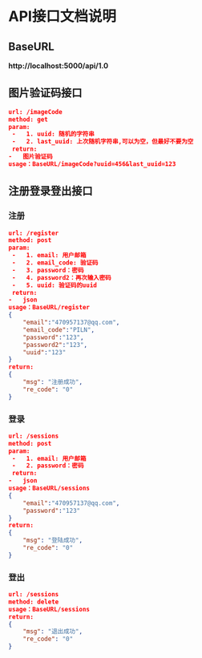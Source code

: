 # API接口文档说明
## BaseURL
**http://localhost:5000/api/1.0**
## 图片验证码接口
```json
url: /imageCode
method: get
param:
 -   1. uuid: 随机的字符串
 -   2. last_uuid: 上次随机字符串,可以为空，但最好不要为空
 return:
-   图片验证码
usage：BaseURL/imageCode?uuid=456&last_uuid=123
```


## 注册登录登出接口
### 注册
```json
url: /register
method: post
param:
 -   1. email: 用户邮箱
 -   2. email_code: 验证码
 -   3. password：密码
 -   4. password2：再次输入密码
 -   5. uuid: 验证码的uuid
 return:
-   json
usage：BaseURL/register
{
	"email":"470957137@qq.com",
	"email_code":"PILN",
	"password":"123",
	"password2":"123",
	"uuid":"123"
}
return:
{
    "msg": "注册成功",
    "re_code": "0"
}
```
### 登录
```json
url: /sessions
method: post
param:
 -   1. email: 用户邮箱
 -   2. password：密码
 return:
-   json
usage：BaseURL/sessions
{
	"email":"470957137@qq.com",
	"password":"123"
}
return:
{
    "msg": "登陆成功",
    "re_code": "0"
}
```
### 登出
```json
url: /sessions
method: delete
usage：BaseURL/sessions
return:
{
    "msg": "退出成功",
    "re_code": "0"
}
```